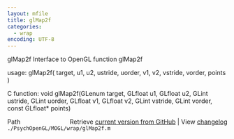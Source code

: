```yaml
---
layout: mfile
title: glMap2f
categories:
  - wrap
encoding: UTF-8
---
```


glMap2f  Interface to OpenGL function glMap2f

usage:  glMap2f\( target, u1, u2, ustride, uorder, v1, v2, vstride, vorder, points \)

C function:  void glMap2f\(GLenum target, GLfloat u1, GLfloat u2, GLint ustride, GLint uorder, GLfloat v1, GLfloat v2, GLint vstride, GLint vorder, const GLfloat\* points\)


<div class="code_header" style="text-align:right;">
  <span style="float:left;">Path&nbsp;&nbsp;</span> <span class="counter">Retrieve <a href=
  "https://raw.github.com/Psychtoolbox-3/Psychtoolbox-3/beta/./PsychOpenGL/MOGL/wrap/glMap2f.m">current version from GitHub</a> | View <a href=
  "https://github.com/Psychtoolbox-3/Psychtoolbox-3/commits/beta/./PsychOpenGL/MOGL/wrap/glMap2f.m">changelog</a></span>
</div>
<div class="code">
  <code>./PsychOpenGL/MOGL/wrap/glMap2f.m</code>
</div>
